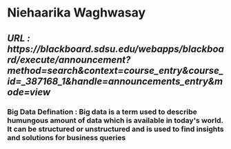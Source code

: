 
<h1> Niehaarika Waghwasay </h1>

<h2><i> URL : https://blackboard.sdsu.edu/webapps/blackboard/execute/announcement?method=search&context=course_entry&course_id=_387168_1&handle=announcements_entry&mode=view </i></h2> 

<h3>Big Data Defination : Big data is a term used to describe humungous amount of data which is available in today's world. It can be structured or unstructured and is used to find insights and solutions for business queries </h3>
